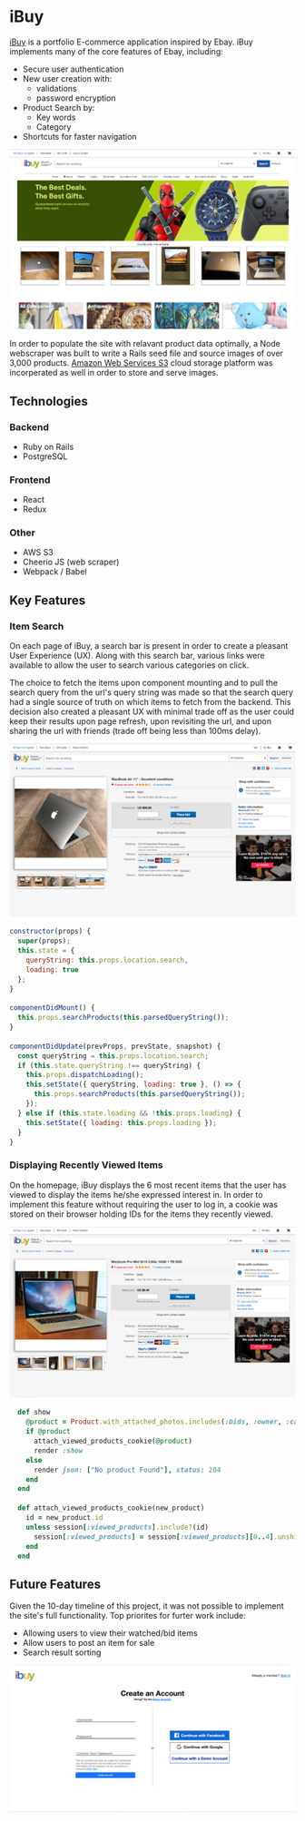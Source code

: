 # iBuy

[iBuy](https://ibuyapp.herokuapp.com) is a portfolio E-commerce application inspired by Ebay. iBuy implements many of the core features of Ebay, including:

- Secure user authentication
- New user creation with:
  - validations
  - password encryption
- Product Search by:
  - Key words
  - Category
- Shortcuts for faster navigation

![homepage](homepage.png)

In order to populate the site with relavant product data optimally, a Node webscraper was built to write a Rails seed file and source images of over 3,000 products. [Amazon Web Services S3](https://aws.amazon.com/s3/) cloud storage platform was incorperated as well in order to store and serve images.

## Technologies

### Backend

- Ruby on Rails
- PostgreSQL

### Frontend

- React
- Redux

### Other

- AWS S3
- Cheerio JS (web scraper)
- Webpack / Babel

## Key Features

### Item Search

On each page of iBuy, a search bar is present in order to create a pleasant User Experience (UX). Along with this search bar, various links were available to allow the user to search various categories on click.

The choice to fetch the items upon component mounting and to pull the search query from the url's query string was made so that the search query had a single source of truth on which items to fetch from the backend. This decision also created a pleasant UX with minimal trade off as the user could keep their results upon page refresh, upon revisiting the url, and upon sharing the url with friends (trade off being less than 100ms delay).

![search](search.png)

```javascript
constructor(props) {
  super(props);
  this.state = {
    queryString: this.props.location.search,
    loading: true
  };
}

componentDidMount() {
  this.props.searchProducts(this.parsedQueryString());
}

componentDidUpdate(prevProps, prevState, snapshot) {
  const queryString = this.props.location.search;
  if (this.state.queryString !== queryString) {
    this.props.dispatchLoading();
    this.setState({ queryString, loading: true }, () => {
      this.props.searchProducts(this.parsedQueryString());
    });
  } else if (this.state.loading && !this.props.loading) {
    this.setState({ loading: this.props.loading });
  }
}
```

### Displaying Recently Viewed Items

On the homepage, iBuy displays the 6 most recent items that the user has viewed to display the items he/she expressed interest in. In order to implement this feature without requiring the user to log in, a cookie was stored on their browser holding IDs for the items they recently viewed.

![item](item.png)

```ruby
  def show
    @product = Product.with_attached_photos.includes(:bids, :owner, :category).find_by_id(params[:id])
    if @product
      attach_viewed_products_cookie(@product)
      render :show
    else
      render json: ["No product Found"], status: 204
    end
  end

  def attach_viewed_products_cookie(new_product)
    id = new_product.id
    unless session[:viewed_products].include?(id)
      session[:viewed_products] = session[:viewed_products][0..4].unshift(id)
    end
  end
```

## Future Features

Given the 10-day timeline of this project, it was not possible to implement the site's full functionality. Top priorites for furter work include:

- Allowing users to view their watched/bid items
- Allow users to post an item for sale
- Search result sorting

![register](register.png)
